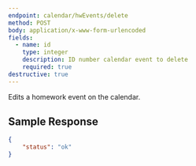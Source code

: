 ```yaml
---
endpoint: calendar/hwEvents/delete
method: POST
body: application/x-www-form-urlencoded
fields: 
  - name: id
    type: integer
    description: ID number calendar event to delete
    required: true
destructive: true
---
```


Edits a homework event on the calendar.

## Sample Response

```json
{
	"status": "ok"
}
```
